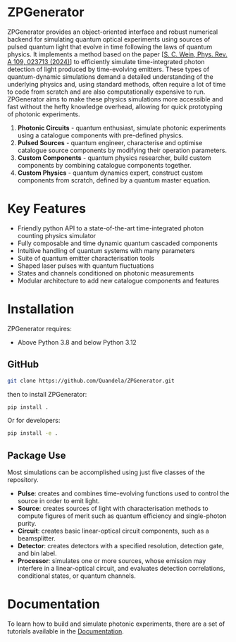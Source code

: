 # ZPGenerator
ZPGenerator provides an object-oriented interface and robust numerical backend for simulating quantum 
optical experiments using sources of pulsed quantum light that evolve in time following the laws of quantum physics. 
It implements a method based on the paper [[S. C. Wein, Phys. Rev. A 109, 023713 (2024)](https://link.aps.org/doi/10.1103/PhysRevA.109.023713)] to
efficiently simulate time-integrated photon detection of light produced by time-evolving emitters. These types of quantum-dynamic 
simulations demand a detailed understanding of the underlying physics and, using standard methods, often require a lot 
of time to code from scratch and are also computationally expensive to run. ZPGenerator aims to make these physics 
simulations more accessible and fast without the hefty knowledge overhead, allowing for quick prototyping of photonic 
experiments.
1) **Photonic Circuits** - quantum enthusiast, simulate photonic experiments using a catalogue components with pre-defined physics.
2) **Pulsed Sources** - quantum engineer, characterise and optimise catalogue source components by modifying their operation parameters.
3) **Custom Components** - quantum physics researcher, build custom components by combining catalogue components together.
4) **Custom Physics** - quantum dynamics expert, construct custom components from scratch, defined by a quantum master equation.

# Key Features

* Friendly python API to a state-of-the-art time-integrated photon counting physics simulator
* Fully composable and time dynamic quantum cascaded components
* Intuitive handling of quantum systems with many parameters
* Suite of quantum emitter characterisation tools
* Shaped laser pulses with quantum fluctuations
* States and channels conditioned on photonic measurements
* Modular architecture to add new catalogue components and features

# Installation

ZPGenerator requires:

* Above Python 3.8 and below Python 3.12

## GitHub
```bash
git clone https://github.com/Quandela/ZPGenerator.git
```
then to install ZPGenerator:
```bash
pip install .
```
Or for developers:
```bash
pip install -e .
```

## Package Use
Most simulations can be accomplished using just five classes of the repository.
- **Pulse**: creates and combines time-evolving functions used to control the source in order to emit light.
- **Source**: creates sources of light with characterisation methods to compute figures of merit such as quantum efficiency and single-photon purity.
- **Circuit**: creates basic linear-optical circuit components, such as a beamsplitter.
- **Detector**: creates detectors with a specified resolution, detection gate, and bin label.
- **Processor**: simulates one or more sources, whose emission may interfere in a linear-optical circuit, and evaluates detection correlations, conditional states, or quantum channels.

# Documentation

To learn how to build and simulate photonic experiments, there are a set of tutorials available in the [Documentation](https://quandela.github.io/ZPGenerator).
